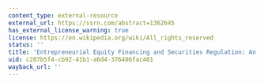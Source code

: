 ```yaml
---
content_type: external-resource
external_url: https://ssrn.com/abstract=1362645
has_external_license_warning: true
license: https://en.wikipedia.org/wiki/All_rights_reserved
status: ''
title: 'Entrepreneurial Equity Financing and Securities Regulation: An Empirical Analysis'
uid: c287b5f4-cb92-41b1-a6d4-376406fac401
wayback_url: ''
---
```

